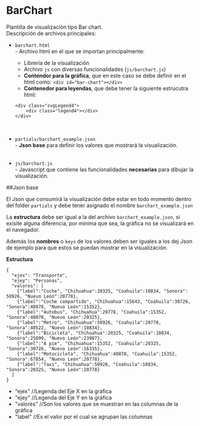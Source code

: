 # BarChart

Plantilla de visualización tipo Bar chart.<br>
Descripción de archivos principales:

- `barchart.html` <br>- Archivo html en el que se importan principalmente:
  * Librería de la visualización
  * Archivo `js` con diversas funcionalidades (`js/barchart.js`)
  * **Contendor para la gráfica**, que en este caso se debe definir en el html como: `<div id="bar-chart"></div>`
  * **Contenedor para leyendas**, que debe tener la siguiente estrucutra html:<br>
  ```
  <div class="svgLegend4">
      <div class="legend4"></div>
  </div>
  ```
  <br>
  
- `partials/barchart_example.json`<br>- **Json base** para definir los valores que mostrará la visualización.<br><br>

- `js/barchart.js`<br>- Javascript que contiene las funcionalidades **necesarias** para dibujar la visualización.

##Json base

El Json que consumirá la visualización debe estar en todo momento dentro del folder `partials` y debe tener asignado el nombre `barchart_example.json`<br>

La **estructura** debe ser igual a la del archivo `barchart_example.json`, si exisite alguna diferencia, por mínima que sea, la gráfica no se visualizará en el navegador.

Además los **nombres** o `keys` de los valores deben ser iguales a los dej Json de ejemplo para que estos se puedan mostrar en la visualización.

**Estructura**

```
{
  "ejex": "Transporte",
  "ejey": "Personas",
  "valores": [
    {"label":"Coche", "Chihuahua":20325, "Coahuila":10834, "Sonora": 50926, "Nuevo León":20778},
    {"label":"Coche compartido", "Chihuahua":15643, "Coahuila":30726, "Sonora":40878, "Nuevo León":15352},
    {"label":"Autobus", "Chihuahua":20778, "Coahuila":15352, "Sonora":40878, "Nuevo León":20325},
    {"label":"Metro", "Chihuahua":50926, "Coahuila":20778, "Sonora":40522, "Nuevo León":10834},
    {"label":"Bicicleta", "Chihuahua":20325, "Coahuila":10834, "Sonora":25899, "Nuevo León":23987},
    {"label":"A pie", "Chihuahua":15352, "Coahuila":20325, "Sonora":30726, "Nuevo León":16335},
    {"label":"Motocicleta", "Chihuahua":40878, "Coahuila":15352, "Sonora":67854, "Nuevo León":20778},
    {"label":"Taxi", "Chihuahua":50926, "Coahuila":10834, "Sonora":20325, "Nuevo León":20778}
  ]
}
```

- "ejex" //Legenda del Eje X en la gráfica
- "ejey" //Legenda del Eje Y en la gráfica
- "valores" //Son los valores que se muestran en las columnas de la gráfica
- "label" //Es el valor por el cual se agrupan las columnas
